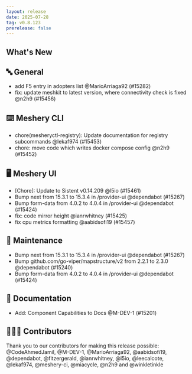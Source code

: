 ```yaml
---
layout: release
date: 2025-07-28
tag: v0.8.123
prerelease: false
---
```


## What's New
## 🔤 General
- add F5 entry in adopters list @MarioArriaga92 (#15282)
- fix: update meshkit to latest version, where connectivity check is fixed @n2h9 (#15456)

## ⌨️ Meshery CLI

- chore(mesheryctl-registry): Update documentation for registry subcommands @lekaf974 (#15453)
- chore: move code which writes docker compose config @n2h9 (#15452)

## 🖥 Meshery UI

- \[Chore\]: Update to Sistent v0.14.209 @l5io (#15461)
- Bump next from 15.3.1 to 15.3.4 in /provider-ui @dependabot (#15267)
- Bump form-data from 4.0.2 to 4.0.4 in /provider-ui @dependabot (#15424)
- fix: code mirror height @ianrwhitney (#15425)
- fix cpu metrics formatting @aabidsofi19 (#15457)

## 🧰 Maintenance

- Bump next from 15.3.1 to 15.3.4 in /provider-ui @dependabot (#15267)
- Bump github.com/go-viper/mapstructure/v2 from 2.2.1 to 2.3.0 @dependabot (#15240)
- Bump form-data from 4.0.2 to 4.0.4 in /provider-ui @dependabot (#15424)

## 📖 Documentation

- Add: Component Capabilities to Docs @M-DEV-1 (#15201)

## 👨🏽‍💻 Contributors

Thank you to our contributors for making this release possible:
@CodeAhmedJamil, @M-DEV-1, @MarioArriaga92, @aabidsofi19, @dependabot, @fitzergerald, @ianrwhitney, @l5io, @leecalcote, @lekaf974, @meshery-ci, @miacycle, @n2h9 and @winkletinkle

